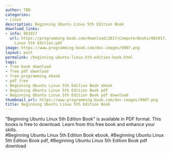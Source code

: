 ```yaml
---
author: TBD
categories:
- Linux
description: Beginning Ubuntu Linux 5th Edition Book
download_links:
- info: 081017
  url: https://programming-book.com/download/2017/ComputerBooks/081017/Beginning Ubuntu
    Linux 5th Edition.pdf
image: https://www.programming-book.com/doc-images/9907.png
layout: post
permalink: /beginning-ubuntu-linux-5th-edition-book.html
tags:
- free book download
- free pdf download
- free programming ebook
- pdf free
- Beginning Ubuntu Linux 5th Edition Book ebook
- Beginning Ubuntu Linux 5th Edition Book pdf
- Beginning Ubuntu Linux 5th Edition Book pdf download
thumbnail_url: https://www.programming-book.com/doc-images/9907.png
title: Beginning Ubuntu Linux 5th Edition Book
---
```


 
<div class="item-desc text-justify">
  "Beginning Ubuntu Linux 5th Edition Book" is available in PDF format. This books is free to download. Learn from this free book and enhance your skills.
  <br>
  #Beginning Ubuntu Linux 5th Edition Book ebook, #Beginning Ubuntu Linux 5th Edition Book pdf, #Beginning Ubuntu Linux 5th Edition Book pdf download
</div>